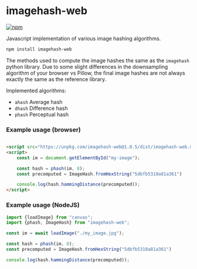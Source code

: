 # imagehash-web

[![npm](https://img.shields.io/npm/v/imagehash-web)](https://www.npmjs.com/package/imagehash-web)

Javascript implementation of various image hashing algorithms.

```bash
npm install imagehash-web
```

The methods used to compute the image hashes
the same as the `imagehash` python library. Due to
some slight differences in the downsampling algorithm of
your browser vs Pillow, the final image hashes are not
always exactly the same as the reference library.

Implemented algorithms:

* `ahash` Average hash
* `dhash` Difference hash
* `phash` Perceptual hash

### Example usage (browser)

```html

<script src="https://unpkg.com/imagehash-web@1.0.5/dist/imagehash-web.min.js"></script>
<script>
    const im = document.getElementById("my-image");

    const hash = phash(im, 8);
    const precomputed = ImageHash.fromHexString("5dbfb5310a81a361")

    console.log(hash.hammingDistance(precomputed));
</script>
```

### Example usage (NodeJS)

```javascript
import {loadImage} from "canvas";
import {phash, ImageHash} from "imagehash-web";

const im = await loadImage("./my_image.jpg");

const hash = phash(im, 8);
const precomputed = ImageHash.fromHexString("5dbfb5310a81a361")

console.log(hash.hammingDistance(precomputed));
```

